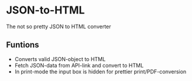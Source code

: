 # JSON-to-HTML
The not so pretty JSON to HTML converter

## Funtions
- Converts valid JSON-object to HTML
- Fetch JSON-data from API-link and convert to HTML
- In print-mode the input box is hidden for prettier print/PDF-conversion
